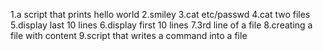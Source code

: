 1.a script that prints hello world
2.smiley
3.cat etc/passwd
4.cat two files
5.display last 10 lines
6.display first 10 lines
7.3rd line of a file
8.creating a file with content
9.script that writes a command into a file 
